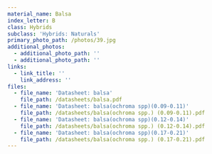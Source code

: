 ```yaml
---
material_name: Balsa
index_letter: B
class: Hybrids
subclass: 'Hybrids: Naturals'
primary_photo_path: /photos/39.jpg
additional_photos:
  - additional_photo_path: ''
  - additional_photo_path: ''
links:
  - link_title: ''
    link_address: ''
files:
  - file_name: 'Datasheet: balsa'
    file_path: /datasheets/balsa.pdf
  - file_name: 'Datasheet: balsa(ochroma spp)(0.09-0.11)'
    file_path: /datasheets/balsa(ochroma spp.) (0.09-0.11).pdf
  - file_name: 'Datasheet: balsa(ochroma spp)(0.12-0.14)'
    file_path: /datasheets/balsa(ochroma spp.) (0.12-0.14).pdf
  - file_name: 'Datasheet: balsa(ochroma spp)(0.17-0.21)'
    file_path: /datasheets/balsa(ochroma spp.) (0.17-0.21).pdf
---
```


